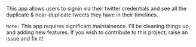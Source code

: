 This app allows users to signin via their twitter credentials and see all the duplicate & near-duplicate tweets they have in their timelines.

`Note:` This app requires significant maintainence. I'll be cleaning things up, and adding new features. If you wish to contribute to this project, raise an issue and fix it!